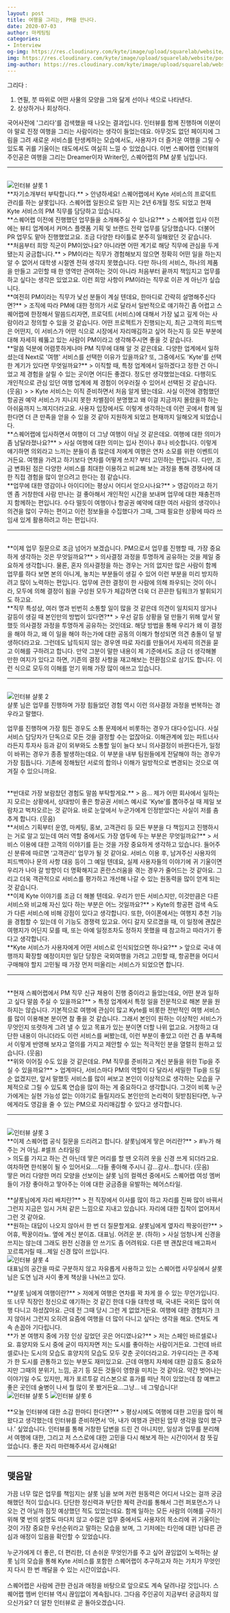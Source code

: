 ```yaml
---
layout: post
title: 여행을 그리는, PM을 만나다.
date: 2020-07-03
author: 마케팅팀
categories: 
- Interview
og-img: https://res.cloudinary.com/kyte/image/upload/squarelab/website/post/interview_charlotte/og_cover.jpg
img: https://res.cloudinary.com/kyte/image/upload/squarelab/website/post/interview_charlotte/cover.jpg
img-author: https://res.cloudinary.com/kyte/image/upload/squarelab/website/post/author/team_marketing.jpg
---
```


그리다 :<br>
1. 연필, 붓 따위로 어떤 사물의 모양을 그와 닮게 선이나 색으로 나타낸다. <br>
2. 상상하거나 회상하다.<br> 
<p>국어사전에 '그리다'를 검색했을 때 나오는 결과입니다. 인터뷰를 함께 진행하며 이분이야 말로 진정 여행을 그리는 사람이라는 생각이 들었는데요. 아무것도 없던 페이지에 그림을 그려 새로운 서비스를 탄생케하는 모습에서도, 사용자가 더 즐거운 여행을 그릴 수 있도록 귀를 기울이는 태도에서도 여실히 느낄 수 있었습니다. 이번 스퀘어랩 인터뷰의 주인공은 여행을 그리는 Dreamer이자 Writer인, 스퀘어랩의 PM 샬롯 님입니다.</p>

---

<br>
<img src="{{site.cloudinary}}/q_auto/squarelab/website/post/interview_charlotte/interview_charlotte_1.jpg" alt="인터뷰 샬롯 1">

<br>
**자기소개부터 부탁합니다.**
> 안녕하세요! 스퀘어랩에서 Kyte 서비스의 프로덕트 관리를 하는 샬롯입니다. 스퀘어랩 일원으로 일한 지는 2년 6개월 정도 되었고 현재 Kyte 서비스의 PM 직무를 담당하고 있습니다.

<br>
**스퀘어랩 이전에 진행했던 업무들을 소개해주실 수 있나요?**
> 스퀘어랩 입사 이전에는 뷰티 업계에서 커머스 플랫폼 기획 및 브랜드 전략 업무를 담당했습니다. 더불어 PR 업무도 맡아 진행했었고요. 조금 다양한 타이틀로 분주히 일해왔던 것 같습니다.

<br>
**처음부터 희망 직군이 PM이었나요? 아니라면 어떤 계기로 해당 직무에 관심을 두게 됐는지 궁금합니다.**
> PM이라는 직무가 경험해보지 않으면 정확히 어떤 일을 하는지 알 수 없어서 대학생 시절엔 전혀 생각지 못했습니다. 다만 하나의 서비스, 하나의 제품을 만들고 고민할 때 한 영역만 관여하는 것이 아니라 처음부터 끝까지 책임지고 업무를 하고 싶다는 생각은 있었고요. 이런 희망 사항이 PM이라는 직무로 이끈 게 아닌가 싶습니다.

<br>
**여전히 PM이라는 직무가 낯선 분들이 계실 텐데요, 한마디로 간략히 설명해주신다면?**
> 조직에 따라 PM에 대한 정의가 서로 달라서 일반적으로 얘기하긴 좀 어렵고 스퀘어랩에 한정해서 말씀드리자면, 프로덕트 (서비스)에 대해서 가장 넓고 깊게 아는 사람이라고 정의할 수 있을 것 같습니다. 어떤 프로젝트가 진행되는지, 최근 고객의 피드백은 어떤지, 이 서비스가 어떤 식으로 시장에서 자리매김하고 싶어 하는지 등 모든 부분에 대해 자세히 꿰뚫고 있는 사람이 PM이라고 생각해주시면 좋을 것 같습니다.

<br>
**말씀 덕분에 어렴풋하게나마 PM 직무에 대해 알 것 같은데요. 다양한 업계에서 일하셨는데 Next로 '여행' 서비스를 선택한 이유가 있을까요? 또, 그중에서도 'Kyte'를 선택한 계기가 있다면 무엇일까요?**
> 이직할 때, 특정 업계에서 일하겠다고 정한 건 아니었고 제 경험을 살릴 수 있는 곳이면 어디든 좋겠다. 정도만 생각했었는데요. 다행히도 개인적으로 관심 있던 여행 업계에 제 경험이 어우러질 수 있어서 선택된 것 같습니다. (웃음)
>
> Kyte 서비스는 이직 준비하면서 처음 알게 됐는데요. 사실 이전에 경험했던 항공권 예약 서비스가 지니지 못한 차별점이 분명했고 왜 이걸 지금까지 몰랐을까 하는 아쉬움까지 느껴지더라고요. 사용자 입장에서도 이렇게 생각하는데 이런 곳에서 함께 일한다면 더 큰 만족을 얻을 수 있을 것 같아 지원하게 되었고 현재까지 일해오게 되었습니다.

<br>
**스퀘어랩에 입사하면서 여행이 더 그냥 여행이 아닐 것 같은데요. 여행에 대한 의미가 좀 남달라졌나요?**
> 사실 여행에 대한 의미는 입사 전이나 후나 비슷합니다. 이렇게 얘기하면 의외라고 느끼는 분들이 좀 많은데 저에게 여행은 연차 소모를 위한 이벤트이거든요. 여행을 가려고 하기보다 연차를 어떻게 쓰지? 부터 고민하는 편입니다. 다만, 조금 변화된 점은 다양한 서비스를 최대한 이용하고 비교해 보는 과정을 통해 경쟁사에 대한 직접 경험을 많이 얻으려고 한다는 점 같습니다.

<br>
**업무에 대한 영감이나 아이디어는 평상시 어디서 얻으시나요?**
> 영감이라고 하기엔 좀 거창한데 사람 만나는 걸 좋아해서 개인적인 시간을 보내며 업무에 대한 재충전까지 함께하는 편입니다. 수다 떨듯이 여행이나 항공권 예약에 대한 여러 사람의 생각이나 의견을 많이 구하는 편이고 이런 정보들을 수집했다가 그때, 그때 필요한 상황에 따라 쓰임새 있게 활용하려고 하는 편입니다.

---

<br>
**이제 업무 질문으로 조금 넘어가 보겠습니다. PM으로서 업무를 진행할 때, 가장 중요하게 생각하는 것은 무엇일까요?**
> 의사결정 과정을 투명하게 공유하는 것을 제일 중요하게 생각합니다. 물론, 혼자 의사결정을 하는 경우는 거의 없지만 많은 사람이 함께 업무를 하다 보면 본의 아니게, 놓치는 부분들이 생길 수 있어 이런 부분을 미리 방지하려고 많이 노력하는 편입니다. 업무에 관한 결정이 한 사람에 의해 좌우되는 것이 아니라, 모두에 의해 결정이 됨을 구성원 모두가 체감하면 더욱 더 끈끈한 팀워크가 발휘되기도 하고요.

<br>
**직무 특성상, 여러 명과 빈번히 소통할 일이 많을 것 같은데 의견이 일치되지 않거나 갈등이 생길 때 본인만의 방법이 있다면?**
> 우선 갈등 상황을 덜 만들기 위해 앞서 말했듯 의사결정 과정을 투명하게 공유하는 것인데요. 해당 방법을 통해 우리가 왜 이 결정을 해야 하고, 왜 이 일을 해야 하는가에 대한 공동의 이해가 형성되면 의견 충돌이 덜 발생하더라고요. 그런데도 납득되지 않는 경우엔 따로 자리를 만들어서 자세히 의견을 묻고 이해를 구하려고 합니다. 만약 그분이 말한 내용이 제 기준에서도 조금 더 생각해볼 만한 여지가 있다고 하면, 기존의 결정 사항을 재고해보는 전환점으로 삼기도 합니다. 이런 식으로 모두의 이해를 얻기 위해 가장 많이 애쓰고 있습니다.

---

<br>
<img src="{{site.cloudinary}}/q_auto/v1593669530/squarelab/website/post/interview_charlotte/interview_charlotte_2.jpg" alt="인터뷰 샬롯 2">

<br>
샬롯 님은 업무를 진행하며 가장 힘들었던 경험 역시 이런 의사결정 과정을 번복하는 경우라고 말했다.

<p class="quotes">
<i class="ri-double-quotes-l quote"></i>
업무를 진행하며 가장 힘든 경우도 소통 문제에서 비롯하는 경우가 대다수입니다. 사실 서비스 담당자가 단독으로 모든 것을 결정할 수는 없잖아요. 이해관계에 있는 파트너사라든지 투자사 등과 같이 외부와도 소통할 일이 늘다 보니 의사결정이 바뀐다든가, 일정이 바뀌는 경우가 종종 발생하는데요. 이 부분을 내부 팀원들에게 전달해야 하는 경우가 가장 힘듭니다. 기존에 정해뒀던 서로의 합의나 이해가 일방적으로 변경되는 것으로 여겨질 수 있으니까요.
<i class="ri-double-quotes-r quote"></i>
</p>

<br>
**반대로 가장 보람찼던 경험도 말씀 부탁할게요.**
> 음… 제가 어떤 회사에서 일하는지 모르는 상황에서, 상대방이 좋은 항공권 서비스 예시로 'Kyte'를 뽑아주실 때 제일 보람차고 벅차오르는 것 같아요. 바로 눈앞에서 누군가에게 인정받았다는 사실이 저를 춤추게 합니다. (웃음)

<br>
**서비스 기획부터 운영, 마케팅, 홍보, 고객관리 등 모든 부분을 다 책임지고 진행하시는 거로 알고 있는데 여러 역할 중에서도 가장 염두에 두는 부분은 무엇일까요?**
> 서비스 이용에 대한 고객의 이야기를 듣는 것을 가장 중요하게 생각하고 있습니다. 들어주신 분류에 따르면 ‘고객관리' 업무가 될 것 같아요. 서비스 이용 후, 남겨주신 사용자의 피드백이나 문의 사항 대응 등이 그 예일 텐데요, 실제 사용자들의 이야기에 귀 기울이면 우리가 나아 갈 방향이 더 명확해지고 혼란스러움을 겪는 경우가 줄어드는 것 같아요. 그리고 더욱 객관적으로 서비스를 평가하고 개선해 나갈 수 있는 원동력을 많이 얻게 되는 것 같습니다.

<br>
**이제 Kyte 이야기를 조금 더 해볼 텐데요. 우리가 만든 서비스지만, 이것만큼은 다른 서비스와 비교해 자신 있다 하는 부분은 어느 것일까요?**
> Kyte의 항공편 검색 속도가 다른 서비스에 비해 강점이 있다고 생각합니다. 또한, 아이폰에서는 여행지 추천 기능을 경험할 수 있는데 이 기능도 경쟁력 있고요. 어디 갈지 모르겠을 때, 이 일정에 괜찮은 여행지가 어딘지 모를 때, 또는 아예 일정조차도 정하지 못했을 때 참고하고 따라가기 좋다고 생각합니다.

<br>
**Kyte 서비스가 사용자에게 어떤 서비스로 인식되었으면 하나요?**
> 앞으로 국내 여행까지 확장할 예정이지만 일단 당장은 국외여행을 가려고 고민할 때, 항공편을 어디서 구매해야 할지 고민될 때 가장 먼저 떠올리는 서비스가 되었으면 합니다.

---

<br>
**현재 스퀘어랩에서 PM 직무 신규 채용이 진행 중이라고 들었는데요, 어떤 분과 일하고 싶다 말씀 주실 수 있을까요?**
> 특정 업계에서 특정 일을 전문적으로 해본 분을 원하지는 않습니다. 기본적으로 여행에 관심이 많고 Kyte를 비롯한 전반적인 여행 서비스를 많이 이용해본 분이면 참 좋을 것 같습니다. 그래서 본인이 원하는 이상적인 서비스가 무엇인지 또렷하게 그려 낼 수 있고 목표가 있는 분이면 더할 나위 없고요. 거창하고 대단한 내용이 아니더라도 이런 서비스를 써봤는데, 이런 부분이 좋았고 이런 건 좀 부족해서 이렇게 반영해 보자고 열의를 가지고 제안할 수 있는 적극적인 분을 열렬히 원하고 있습니다. (웃음)

<br>
**위와 이어질 수도 있을 것 같은데요. PM 직무를 준비하고 계신 분들을 위한 Tip을 주실 수 있을까요?**
> 업계마다, 서비스마다 PM의 역할이 다 달라서 세밀한 Tip을 드릴 순 없겠지만, 앞서 말했듯 서비스를 많이 써보고 본인이 이상적으로 생각하는 모습을 구체적으로 그릴 수 있도록 연습을 많이 하는 게 중요하다고 생각합니다. 그것이 비록 누군가에게는 실현 가능성 없는 이야기로 들릴지라도 본인만의 논리력이 뒷받침된다면,  누구에게라도 영감을 줄 수 있는 PM으로 자리매김할 수 있다고 생각합니다.

---
<br>
<img src="{{site.cloudinary}}/q_auto/squarelab/website/post/interview_charlotte/interview_charlotte_3.jpg" alt="인터뷰 샬롯 3">

<br>
**이제 스퀘어랩 공식 질문을 드리려고 합니다. 샬롯님에게 땋은 머리란?**
> <span class="emphasis">#누가 해주는 거 아님. #셀프 스타일링</span><br>
> 의도를 가지고 하는 건 아닌데 땋은 머리를 할 땐 오히려 옷을 신경 쓰게 되더라고요. 여차하면 한석봉이 될 수 있어서요….다들 좋아해 주시니 감...감사...합니다. (웃음)
<div class="caption"><span>땋은 머리</span> 다양한 머리 모양을 선보이는 샬롯 님의 컬렉션 중에서도 스퀘어랩 여성 멤버들이 가장 좋아하고 땋아주는 이에 대한 궁금증을 유발하는 헤어스타일.</div>

<br>
**샬롯님에게 자리 배치란?**
> 전 직장에서 이사를 많이 하고 자리를 진짜 많이 바꿔서 그런지 지금은 임시 거처 같은 느낌으로 지내고 있습니다. 자리에 대한 집착이 없어져서 그런 것 같아요.

<br>
**원하는 대답이 나오지 않아서 한 번 더 질문할게요. 샬롯님에게 옆자리 짝꿍이란?**
> 어휴, 짝꿍이라뇨. 옆에 계신 분이죠. 대표님. 어려운 분. (하하)
> 사실 엄청나게 신경을 쓰지는 않는데 그래도 완전 신경을 안 쓰기도 좀 어려워요. 다른 땐 괜찮은데 배고파서 꼬르륵거릴 때...제일 신경 많이 쓰입니다. 

<br>
<img src="{{site.cloudinary}}/q_auto/v1593671057/squarelab/website/post/interview_charlotte/interview_charlotte_4.jpg" alt="인터뷰 샬롯 4">
<div class="caption">대표님의 공간을 따로 구분하지 않고 자유롭게 사용하고 있는 스퀘어랩 사무실에서 샬롯 님은 도연 님과 사이 좋게 책상을 나눠쓰고 있다.</div>

<br>
**샬롯 님에게 여행이란?**
> 저에게 여행은 연차를 꽉 차게 쓸 수 있는 무언가입니다. 또 너무 직장인 정신으로 얘기하는 것 같긴 한데 다들 대학생 때, 국내든 국외든 많이 여행 다니고 하셨잖아요. 근데 전 그때 당시 그런 게 없었거든요. 여행에 대한 경험치가 크지 않아서 그런지 오히려 요즘에 여행을 더 많이 다니고 싶다는 생각을 해요. 연차도 계속 손꼽아 기다립니다.

<br>
**가 본 여행지 중에 가장 인상 깊었던 곳은 어디였나요?**
> 저는 스페인 바르셀로나요. 휴양지와 도시 중에 굳이 따지자면 저는 도시를 좋아하는 사람이거든요. 그런데 바르셀로나는 도시의 모습도 휴양지의 모습도 모두 갖춘 곳이더라고요. 가우디라는 큰 주제가 한 도시를 관통하고 있는 부분도 재미있고요. 근데 여행지 자체에 대한 감흥도 중요하지만 그때의 분위기, 느낌, 공기 등 모든 것들이 영향을 미치는 것 같아요. 약간 벗어나는 이야기일 수도 있지만, 제가 포르투갈 리스본으로 휴가를 떠난 적이 있었는데 참 예쁘고 좋은 곳인데 술병이 나서 뭘 많이 못 봤거든요...그냥… 네 그렇습니다!

<br>
<div class="column-box">
    <img class="column-image" src="{{site.cloudinary}}/q_auto/squarelab/website/post/interview_charlotte/interview_charlotte_5.jpg" alt="인터뷰 샬롯 5">
    <img class="column-image" src="{{site.cloudinary}}/q_auto/squarelab/website/post/interview_charlotte/interview_charlotte_6.jpg" alt="인터뷰 샬롯 6">
</div>

<br>
**오늘 인터뷰에 대한 소감 한마디 한다면?**
> 평상시에도 여행에 대한 고민을 많이 해왔다고 생각했는데 인터뷰를 준비하면서 ‘아, 내가 여행과 관련된 업무 생각을 많이 했구나.’ 싶었습니다. 인터뷰를 통해 거창한 답변을 드린 건 아니지만, 일상과 업무를 분리해서 여행에 대한, 그리고 저 스스로에 대한 고민을 다시 해보게 하는 시간이어서 참 뜻깊었습니다. 좋은 자리 마련해주셔서 감사해요!	

---

## 맺음말

가끔 너무 많은 업무를 책임지는 샬롯 님을 보며 저런 원동력은 어디서 나오는 걸까 궁금해했던 적이 있습니다. 단단한 정신력과 부단한 체력 관리를 통해서 그런 퍼포먼스가 나오는 건 아닐까 짐짓 예상했던 적도 있었는데요. 함께 일하는 모든 사람의 이해를 구하기 위해 몇 번의 설명도 마다치 않고 수많은 업무 중에서도 사용자의 목소리에 귀 기울이는 것이 가장 중요한 우선순위라고 말하는 모습을 보며, 그 기저에는 타인에 대한 남다른 관심과 애정이 있음을 확인할 수 있었습니다.<br><br>
누군가에게 더 좋은, 더 편리한, 더 손쉬운 무엇인가를 주고 싶어 끊임없이 노력하는 샬롯 님의 모습을 통해 Kyte 서비스를 포함한 스퀘어랩이 추구하고자 하는 가치가 무엇인지 다시 한 번 깨달을 수 있는 시간이었습니다.<br><br>
스퀘어랩은 사람에 관한 관심과 애정을 바탕으로 앞으로도 계속 달려나갈 것입니다. 스퀘어랩 멤버 인터뷰 역시 끊임없이 계속됩니다. 그다음 주인공이 지금부터 궁금하지 않으신가요? 더 알찬 인터뷰로 곧 돌아오겠습니다. 
